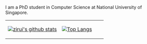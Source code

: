 I am a PhD student in Computer Science at National University of Singapore.

<table><tr><td align="center" width="55%">

[![zirui's github stats](https://github-readme-stats.vercel.app/api?username=1989Ryan&show_icons=true)](https://github.com/1989Ryan/)

</td><td align="top" width="45%">

[![Top Langs](https://github-readme-stats.vercel.app/api/top-langs/?username=1989Ryan&show_icons=true)](https://github.com/anuraghazra/github-readme-stats)

</td></tr></table>
